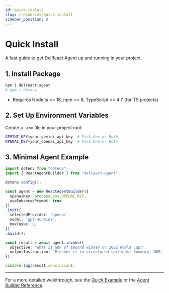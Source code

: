 ```yaml
---
id: quick-install
slug: /resources/quick-install
sidebar_position: 0
---
```


# Quick Install

A fast guide to get DelReact Agent up and running in your project.

## 1. Install Package

```bash
npm i delreact-agent
# npm i dotenv
```

- Requires Node.js >= 18, npm >= 8, TypeScript >= 4.7 (for TS projects)

## 2. Set Up Environment Variables

Create a `.env` file in your project root:

```bash
GEMINI_KEY=your_gemini_api_key  # Pick One or Both
OPENAI_KEY=your_openai_api_key  # Pick One or Both
```

## 3. Minimal Agent Example

```typescript
import dotenv from "dotenv";
import { ReactAgentBuilder } from "delreact-agent";

dotenv.config();

const agent = new ReactAgentBuilder({
  openaiKey: process.env.OPENAI_KEY,
  useEnhancedPrompt: true
})
.init({
  selectedProvider: 'openai',
  model: 'gpt-4o-mini',
  maxTasks: 8,
})
.build();

const result = await agent.invoke({
  objective: "What is GDP of second winner on 2022 World Cup?",
  outputInstruction: "Present it in structured sections: Summary, GDP, Year, Country"
});

console.log(result.conclusion);
```

---

For a more detailed walkthrough, see the [Quick Example](/resources/quick-example) or the [Agent Builder Reference](/ReactAgentBuilder-Quick-Reference).
